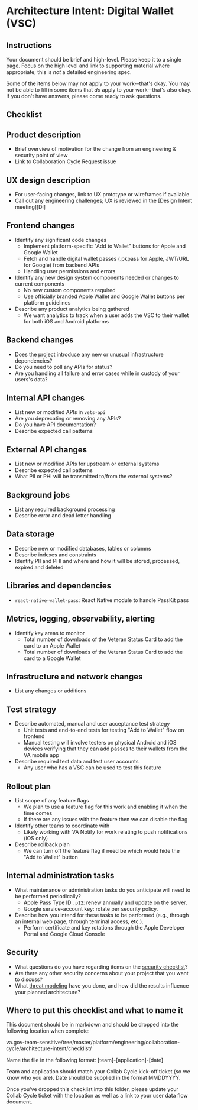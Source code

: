 # Architecture Intent: Digital Wallet (VSC)

## Instructions

Your document should be brief and high-level.  Please keep it to a single page.  Focus on the high level and link to supporting material where appropriate; this is _not_ a detailed engineering spec.

Some of the items below may not apply to your work--that's okay.  You may not be able to fill in some items that _do_ apply to your work--that's also okay.  If you don't have answers, please come ready to ask questions.

## Checklist

## Product description
- Brief overview of motivation for the change from an engineering & security point of view
- Link to Collaboration Cycle Request issue
    
## UX design description
- For user-facing changes, link to UX prototype or wireframes if available
- Call out any engineering challenges; UX is reviewed in the [Design Intent meeting][DI]
## Frontend changes
- Identify any significant code changes
  - Implement platform-specific "Add to Wallet" buttons for Apple and Google Wallet
  - Fetch and handle digital wallet passes (.pkpass for Apple, JWT/URL for Google) from backend APIs
  - Handling user permissions and errors
- Identify any new design system components needed or changes to current components
  - No new custom components required
  - Use officially branded Apple Wallet and Google Wallet buttons per platform guidelines
- Describe any product analytics being gathered
  - We want analytics to track when a user adds the VSC to their wallet for both iOS and Android platforms
## Backend changes
- Does the project introduce any new or unusual infrastructure dependencies?
- Do you need to poll any APIs for status?
- Are you handling all failure and error cases while in custody of your users's data?
## Internal API changes
- List new or modified APIs in `vets-api`
- Are you deprecating or removing any APIs?
- Do you have API documentation?
- Describe expected call patterns
## External API changes
- List new or modified APIs for upstream or external systems
- Describe expected call patterns
- What PII or PHI will be transmitted to/from the external systems?
## Background jobs
- List any required background processing
- Describe error and dead letter handling
## Data storage
- Describe new or modified databases, tables or columns
- Describe indexes and constraints
- Identify PII and PHI and where and how it will be stored, processed, expired and deleted
## Libraries and dependencies
- `react-native-wallet-pass`: React Native module to handle PassKit pass
## Metrics, logging, observability, alerting
- Identify key areas to monitor
  - Total number of downloads of the Veteran Status Card to add the card to an Apple Wallet
  - Total number of downloads of the Veteran Status Card to add the card to a Google Wallet
## Infrastructure and network changes
- List any changes or additions
## Test strategy
- Describe automated, manual and user acceptance test strategy
  - Unit tests and end-to-end tests for testing "Add to Wallet" flow on frontend
  - Manual testing will involve testers on physical Android and iOS devices verifying that they can add passes to their wallets from the VA mobile app
- Describe required test data and test user accounts
  - Any user who has a VSC can be used to test this feature
## Rollout plan
- List scope of any feature flags
  - We plan to use a feature flag for this work and enabling it when the time comes
  - If there are any issues with the feature then we can disable the flag
- Identify other teams to coordinate with
  - Likely working with VA Notify for work relating to push notifications (iOS only)
- Describe rollback plan
  - We can turn off the feature flag if need be which would hide the "Add to Wallet" button
## Internal administration tasks
- What maintenance or administration tasks do you anticipate will need to be performed periodically?
  - Apple Pass Type ID `.p12`: renew annually and update on the server.  
  - Google service-account key: rotate per security policy. 
- Describe how you intend for these tasks to be performed (e.g., through an internal web page, through terminal access, etc.).
  - Perform certificate and key rotations through the Apple Developer Portal and Google Cloud Console
## Security
- What questions do you have regarding items on the [security checklist](https://github.com/department-of-veterans-affairs/va.gov-team/blob/master/platform/engineering/collab-cycle/architecture-intent-meeting.md#security-checklist)?
- Are there any other security concerns about your project that you want to discuss?
- What [threat modeling](https://cheatsheetseries.owasp.org/cheatsheets/Threat_Modeling_Cheat_Sheet.html) have you done, and how did the results influence your planned architecture?

## Where to put this checklist and what to name it

This document should be in markdown and should be dropped into the following location when complete: 

va.gov-team-sensitive/tree/master/platform/engineering/collaboration-cycle/architecture-intent/checklist/

Name the file in the following format:
[team]-[application]-[date]

Team and application should match your Collab Cycle kick-off ticket (so we know who you are). Date should be supplied in the format MMDDYYYY.

Once you've dropped this checklist into this folder, please update your Collab Cycle ticket with the location as well as a link to your user data flow document.
